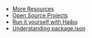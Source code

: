 * [More Resources](/appendix/resources/)
* [Open Source Projects](/appendix/open-source/)
* [Run it yourself with Haibu](/appendix/haibu/)
* [Understanding package.json](/appendix/package-json/)

[meta:title]: <> (Appendix)
